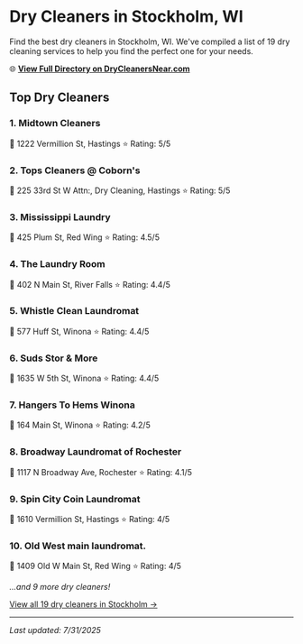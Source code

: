 # Dry Cleaners in Stockholm, WI

Find the best dry cleaners in Stockholm, WI. We've compiled a list of 19 dry cleaning services to help you find the perfect one for your needs.

🌐 **[View Full Directory on DryCleanersNear.com](https://drycleanersnear.com/city/USA/WI/Stockholm)**

## Top Dry Cleaners

### 1. Midtown Cleaners
📍 1222 Vermillion St, Hastings
⭐ Rating: 5/5

### 2. Tops Cleaners @ Coborn's
📍 225 33rd St W Attn:, Dry Cleaning, Hastings
⭐ Rating: 5/5

### 3. Mississippi Laundry
📍 425 Plum St, Red Wing
⭐ Rating: 4.5/5

### 4. The Laundry Room
📍 402 N Main St, River Falls
⭐ Rating: 4.4/5

### 5. Whistle Clean Laundromat
📍 577 Huff St, Winona
⭐ Rating: 4.4/5

### 6. Suds Stor & More
📍 1635 W 5th St, Winona
⭐ Rating: 4.4/5

### 7. Hangers To Hems Winona
📍 164 Main St, Winona
⭐ Rating: 4.2/5

### 8. Broadway Laundromat of Rochester
📍 1117 N Broadway Ave, Rochester
⭐ Rating: 4.1/5

### 9. Spin City Coin Laundromat
📍 1610 Vermillion St, Hastings
⭐ Rating: 4/5

### 10. Old West main laundromat.
📍 1409 Old W Main St, Red Wing
⭐ Rating: 4/5


*...and 9 more dry cleaners!*

[View all 19 dry cleaners in Stockholm →](https://drycleanersnear.com/city/USA/WI/Stockholm)

---

*Last updated: 7/31/2025*
